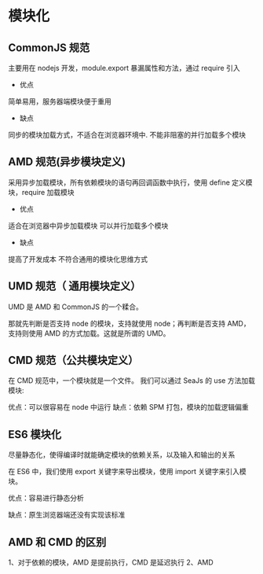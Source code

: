 # 模块化

## CommonJS 规范

主要用在 nodejs 开发，module.export 暴漏属性和方法，通过 require 引入

-   优点

简单易用，服务器端模块便于重用

-   缺点

同步的模块加载方式，不适合在浏览器环境中.
不能非阻塞的并行加载多个模块

## AMD 规范(异步模块定义)

采用异步加载模块，所有依赖模块的语句再回调函数中执行，使用 define 定义模块，require 加载模块

-   优点

适合在浏览器中异步加载模块
可以并行加载多个模块

-   缺点

提高了开发成本
不符合通用的模块化思维方式

## UMD 规范（ 通用模块定义）

UMD 是 AMD 和 CommonJS 的一个糅合。

那就先判断是否支持 node 的模块，支持就使用 node；再判断是否支持 AMD，支持则使用 AMD 的方式加载。这就是所谓的 UMD。

## CMD 规范（公共模块定义）

在 CMD 规范中，一个模块就是一个文件。
我们可以通过 SeaJs 的 use 方法加载模块:

优点：可以很容易在 node 中运行
缺点：依赖 SPM 打包，模块的加载逻辑偏重

## ES6 模块化

尽量静态化，使得编译时就能确定模块的依赖关系，以及输入和输出的关系

在 ES6 中，我们使用 export 关键字来导出模块，使用 import 关键字来引入模块。

优点：容易进行静态分析

缺点：原生浏览器端还没有实现该标准

## AMD 和 CMD 的区别

1、对于依赖的模块，AMD 是提前执行，CMD 是延迟执行
2、AMD
